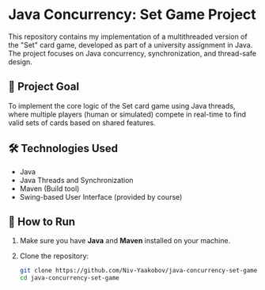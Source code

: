 # Java Concurrency: Set Game Project

This repository contains my implementation of a multithreaded version of the "Set" card game, developed as part of a university assignment in Java. The project focuses on Java concurrency, synchronization, and thread-safe design.

## 🎯 Project Goal

To implement the core logic of the Set card game using Java threads, where multiple players (human or simulated) compete in real-time to find valid sets of cards based on shared features.

## 🛠 Technologies Used

- Java
- Java Threads and Synchronization
- Maven (Build tool)
- Swing-based User Interface (provided by course)

## 🚀 How to Run

1. Make sure you have **Java** and **Maven** installed on your machine.

2. Clone the repository:
   ```bash
   git clone https://github.com/Niv-Yaakobov/java-concurrency-set-game.git
   cd java-concurrency-set-game
